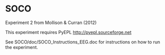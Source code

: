 SOCO
====

Experiment 2 from Mollison &amp; Curran (2012)

This experiment requires PyEPL http://pyepl.sourceforge.net

See SOCO/doc/SOCO_Instructions_EEG.doc for instructions on how to run the experiment.
